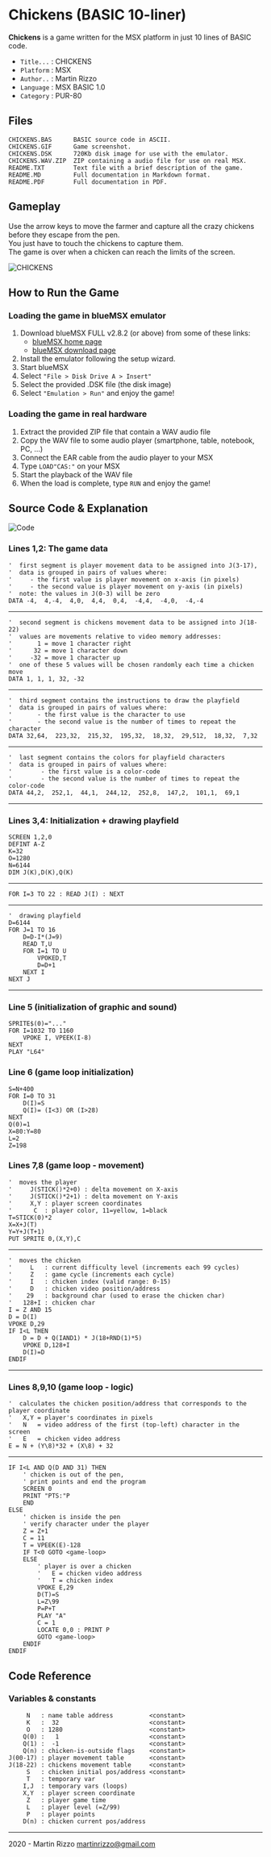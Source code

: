 Chickens (BASIC 10-liner)
=========================

**Chickens** is a game written for the MSX platform in just 10 lines of BASIC code.

  * `Title...` : CHICKENS
  * `Platform` : MSX
  * `Author..` : Martin Rizzo
  * `Language` : MSX BASIC 1.0
  * `Category` : PUR-80


Files
-----

    CHICKENS.BAS      BASIC source code in ASCII.
    CHICKENS.GIF      Game screenshot.
    CHICKENS.DSK      720Kb disk image for use with the emulator.
    CHICKENS.WAV.ZIP  ZIP containing a audio file for use on real MSX.
    README.TXT        Text file with a brief description of the game.
    README.MD         Full documentation in Markdown format.
    README.PDF        Full documentation in PDF.


Gameplay
--------

Use the arrow keys to move the farmer and capture all the
crazy chickens before they escape from the pen.   
You just have to touch the chickens to capture them.   
The game is over when a chicken can reach the limits of the screen.

![CHICKENS](CHICKENS.GIF "The Chickens Game")


How to Run the Game
---------------------

### Loading the game in blueMSX emulator

  1. Download blueMSX FULL v2.8.2 (or above) from some of these links:
      * [blueMSX home page    ]( http://www.bluemsx.com/ )
      * [blueMSX download page]( http://bluemsx.msxblue.com/download.html )
  2. Install the emulator following the setup wizard.
  3. Start blueMSX
  4. Select `"File > Disk Drive A > Insert"`
  5. Select the provided .DSK file (the disk image)
  6. Select `"Emulation > Run"` and enjoy the game!

### Loading the game in real hardware

  1. Extract the provided ZIP file that contain a WAV audio file
  2. Copy the WAV file to some audio player (smartphone, table, notebook, PC, ...)
  3. Connect the EAR cable from the audio player to your MSX
  4. Type `LOAD"CAS:"` on your MSX
  5. Start the playback of the WAV file
  6. When the load is complete, type `RUN` and enjoy the game!


Source Code & Explanation
-------------------------

![Code](_i/code.gif)

### Lines 1,2: The game data

```
'  first segment is player movement data to be assigned into J(3-17),
'  data is grouped in pairs of values where:
'     - the first value is player movement on x-axis (in pixels)
'     - the second value is player movement on y-axis (in pixels)
'  note: the values in J(0-3) will be zero
DATA -4,  4,-4,  4,0,  4,4,  0,4,  -4,4,  -4,0,  -4,-4
```
---
```
'  second segment is chickens movement data to be assigned into J(18-22)
'  values are movements relative to video memory addresses:
'       1 = move 1 character right
'      32 = move 1 character down
'     -32 = move 1 character up
'  one of these 5 values will be chosen randomly each time a chicken move
DATA 1, 1, 1, 32, -32
```
---
```  
'  third segment contains the instructions to draw the playfield
'  data is grouped in pairs of values where:
'       - the first value is the character to use
'       - the second value is the number of times to repeat the character
DATA 32,64,  223,32,  215,32,  195,32,  18,32,  29,512,  18,32,  7,32
```    
---
```
'  last segment contains the colors for playfield characters
'  data is grouped in pairs of values where:
'        - the first value is a color-code
'        - the second value is the number of times to repeat the color-code
DATA 44,2,  252,1,  44,1,  244,12,  252,8,  147,2,  101,1,  69,1
```
---    

### Lines 3,4: Initialization + drawing playfield

```
SCREEN 1,2,0
DEFINT A-Z
K=32
O=1280
N=6144
DIM J(K),D(K),Q(K)
```
---
```
FOR I=3 TO 22 : READ J(I) : NEXT
```
---
```    
'  drawing playfield
D=6144
FOR J=1 TO 16
    D=D-I*(J=9)
    READ T,U
    FOR I=1 TO U
        VPOKED,T
        D=D+1
    NEXT I
NEXT J
```
---

### Line 5 (initialization of graphic and sound)
```
SPRITE$(0)="..."
FOR I=1032 TO 1160
    VPOKE I, VPEEK(I-8)
NEXT
PLAY "L64"
```

### Line 6 (game loop initialization)
```
S=N+400
FOR I=0 TO 31
    D(I)=S
    Q(I)= (I<3) OR (I>28)
NEXT
Q(0)=1
X=80:Y=80
L=2
Z=198
```

### Lines 7,8 (game loop - movement)
```
'  moves the player
'     J(STICK()*2+0) : delta movement on X-axis
'     J(STICK()*2+1) : delta movement on Y-axis
'     X,Y : player screen coordinates
'      C  : player color, 11=yellow, 1=black
T=STICK(0)*2
X=X+J(T)
Y=Y+J(T+1)
PUT SPRITE 0,(X,Y),C
```
---
```
'  moves the chicken
'     L   : current difficulty level (increments each 99 cycles)
'     Z   : game cycle (increments each cycle)
'     I   : chicken index (valid range: 0-15)
'     D   : chicken video position/address
'    29   : background char (used to erase the chicken char)
'   128+I : chicken char
I = Z AND 15
D = D(I)
VPOKE D,29
IF I<L THEN
    D = D + Q(IAND1) * J(18+RND(1)*5)
    VPOKE D,128+I
    D(I)=D
ENDIF
```
---

### Lines 8,9,10 (game loop - logic)
```
'  calculates the chicken position/address that corresponds to the player coordinate
'   X,Y = player's coordinates in pixels
'   N   = video address of the first (top-left) character in the screen
'   E   = chicken video address
E = N + (Y\8)*32 + (X\8) + 32
```
---
```
IF I<L AND Q(D AND 31) THEN
    ' chicken is out of the pen,
    ' print points and end the program
    SCREEN 0
    PRINT "PTS:"P
    END
ELSE
    ' chicken is inside the pen
    ' verify character under the player
    Z = Z+1
    C = 11
    T = VPEEK(E)-128
    IF T<0 GOTO <game-loop>
    ELSE
        ' player is over a chicken
        '   E = chicken video address
        '   T = chicken index
        VPOKE E,29
        D(T)=S
        L=Z\99
        P=P+T
        PLAY "A"
        C = 1
        LOCATE 0,0 : PRINT P
        GOTO <game-loop>
    ENDIF
ENDIF
```

Code Reference
--------------

### Variables & constants

```
     N   : name table address          <constant>
     K   :  32                         <constant>
     O   : 1280                        <constant>
    Q(0) :   1                         <constant>
    Q(1) :  -1                         <constant>
    Q(n) : chicken-is-outside flags    <constant>
J(00-17) : player movement table       <constant>
J(18-22) : chickens movement table     <constant>
     S   : chicken initial pos/address <constant>
     T   : temporary var
    I,J  : temporary vars (loops)
    X,Y  : player screen coordinate
     Z   : player game time
     L   : player level (=Z/99)
     P   : player points
    D(n) : chicken current pos/address
```



---

2020 - Martin Rizzo <martinrizzo@gmail.com>

